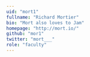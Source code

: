 ```yaml
---
uid: "mort1"
fullname: "Richard Mortier"
bio: "Mort also loves to Jam"
homepage: "http://mort.io/"
github: "mor1"
twitter: "mort___"
role: "faculty"
---
```

